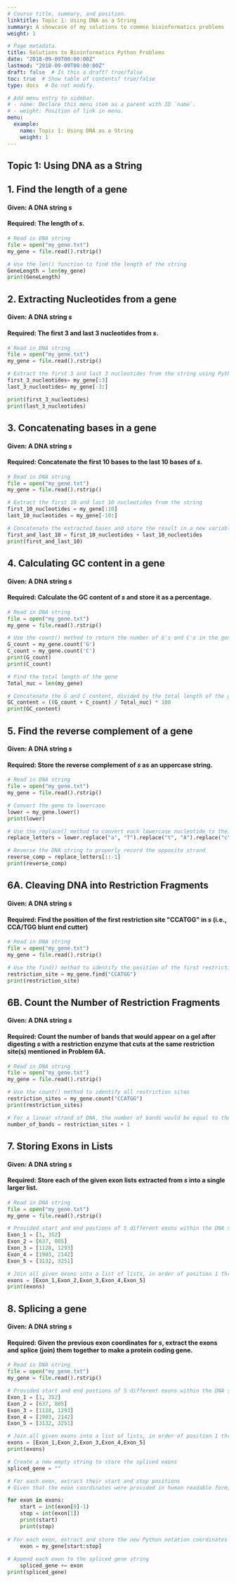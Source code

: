 ```yaml
---
# Course title, summary, and position.
linktitle: Topic 1: Using DNA as a String
summary: A showcase of my solutions to common bioinformatics problems
weight: 1

# Page metadata.
title: Solutions to Bioinformatics Python Problems
date: "2018-09-09T00:00:00Z"
lastmod: "2018-09-09T00:00:00Z"
draft: false  # Is this a draft? true/false
toc: true  # Show table of contents? true/false
type: docs  # Do not modify.

# Add menu entry to sidebar.
# - name: Declare this menu item as a parent with ID `name`.
# - weight: Position of link in menu.
menu:
  example:
    name: Topic 1: Using DNA as a String
    weight: 1
---
```



## Topic 1: Using DNA as a String

## 1. Find the length of a gene

#### Given: A DNA string *s*
#### Required: The length of *s*.


```python
# Read in DNA string
file = open("my_gene.txt")
my_gene = file.read().rstrip()

# Use the len() function to find the length of the string
GeneLength = len(my_gene)
print(GeneLength)
```

## 2. Extracting Nucleotides from a gene

#### Given: A DNA string *s*
#### Required: The first 3 and last 3 nucleotides from *s*.


```python
# Read in DNA string
file = open("my_gene.txt")
my_gene = file.read().rstrip()

# Extract the first 3 and last 3 nucleotides from the string using Python notation
first_3_nucleotides= my_gene[:3]
last_3_nucleotides= my_gene[-3:]

print(first_3_nucleotides)
print(last_3_nucleotides)
```

## 3. Concatenating bases in a gene

#### Given: A DNA string *s*
#### Required: Concatenate the first 10 bases to the last 10 bases of *s*.


```python
# Read in DNA string
file = open("my_gene.txt")
my_gene = file.read().rstrip()

# Extract the first 10 and last 10 nucleotides from the string
first_10_nucleotides = my_gene[:10]
last_10_nucleotides = my_gene[-10:]

# Concatenate the extracted bases and store the result in a new variable
first_and_last_10 = first_10_nucleotides + last_10_nucleotides
print(first_and_last_10)
```

## 4. Calculating GC content in a gene

#### Given: A DNA string *s*
#### Required: Calculate the GC content of *s* and store it as a percentage.


```python
# Read in DNA string
file = open("my_gene.txt")
my_gene = file.read().rstrip()

# Use the count() method to return the number of G's and C's in the gene
G_count = my_gene.count('G')
C_count = my_gene.count('C')
print(G_count)
print(C_count)

# Find the total length of the gene
Total_nuc = len(my_gene)

# Concatenate the G and C content, divided by the total length of the gene, and mulitplied by 100
GC_content = ((G_count + C_count) / Total_nuc) * 100
print(GC_content)
```

## 5. Find the reverse complement of a gene

#### Given: A DNA string *s*
#### Required: Store the reverse complement of *s* as an uppercase string.


```python
# Read in DNA string
file = open("my_gene.txt")
my_gene = file.read().rstrip()

# Convert the gene to lowercase
lower = my_gene.lower()
print(lower)

# Use the replace() method to convert each lowercase nucleotide to their uppercase complement
replace_letters = lower.replace("a", "T").replace("t", "A").replace("c", "G").replace("g","C")

# Reverse the DNA string to properly record the opposite strand
reverse_comp = replace_letters[::-1]
print(reverse_comp)
```

## 6A. Cleaving DNA into Restriction Fragments

#### Given: A DNA string *s*
#### Required: Find the position of the first restriction site "CCATGG" in *s* (i.e., CCA/TGG blunt end cutter)


```python
# Read in DNA string
file = open("my_gene.txt")
my_gene = file.read().rstrip()

# Use the find() method to identify the position of the first restriction site
restriction_site = my_gene.find("CCATGG")
print(restriction_site)
```

## 6B. Count the Number of Restriction Fragments

#### Given: A DNA string *s*
#### Required: Count the number of bands that would appear on a gel after digesting *s* with a restriction enzyme that cuts at the same restriction site(s) mentioned in Problem 6A.


```python
# Read in DNA string
file = open("my_gene.txt")
my_gene = file.read().rstrip()

# Use the count() method to identify all restriction sites
restriction_sites = my_gene.count("CCATGG")
print(restriction_sites)

# For a linear strand of DNA, the number of bands would be equal to the number of restriction sites + 1
number_of_bands = restriction_sites + 1
```

## 7. Storing Exons in Lists

#### Given: A DNA string *s*
#### Required: Store each of the given exon lists extracted from *s* into a single larger list.


```python
# Read in DNA string
file = open("my_gene.txt")
my_gene = file.read().rstrip()

# Provided start and end postions of 5 different exons within the DNA string
Exon_1 = [1, 352]
Exon_2 = [637, 805]
Exon_3 = [1128, 1293]
Exon_4 = [1903, 2142]
Exon_5 = [3132, 3251]

# Join all given exons into a list of lists, in order of position 1 through 5
exons = [Exon_1,Exon_2,Exon_3,Exon_4,Exon_5]
print(exons)
```

## 8.  Splicing a gene

#### Given: A DNA string *s*
#### Required: Given the previous exon coordinates for *s*, extract the exons and splice (join) them together to make a protein coding gene.


```python
# Read in DNA string
file = open("my_gene.txt")
my_gene = file.read().rstrip()

# Provided start and end postions of 5 different exons within the DNA string
Exon_1 = [1, 352]
Exon_2 = [637, 805]
Exon_3 = [1128, 1293]
Exon_4 = [1903, 2142]
Exon_5 = [3132, 3251]

# Join all given exons into a list of lists, in order of position 1 through 5
exons = [Exon_1,Exon_2,Exon_3,Exon_4,Exon_5]
print(exons)

# Create a new empty string to store the spliced exons
spliced_gene = ""

# For each exon, extract their start and stop positions
# Given that the exon coordinates were provided in human readable form, apply knowledge of Python indices to include the starting base and excluding the ending base in each exon

for exon in exons:
    start = int(exon[0]-1)
    stop = int(exon[1])
    print(start)
    print(stop)
    
# For each exon, extract and store the new Python notation coordinates from the DNA string
    exon = my_gene[start:stop]
    
# Append each exon to the spliced gene string
    spliced_gene += exon
print(spliced_gene)
```
